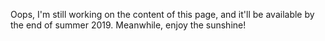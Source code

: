 <!---
layout: page
title: Audiovisual
-->

Oops, I'm still working on the content of this page, and it'll be available by the end of summer 2019. 
Meanwhile, enjoy the sunshine!
